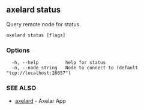 ## axelard status

Query remote node for status

```
axelard status [flags]
```

### Options

```
  -h, --help          help for status
  -n, --node string   Node to connect to (default "tcp://localhost:26657")
```

### SEE ALSO

- [axelard](axelard.md)	 - Axelar App
